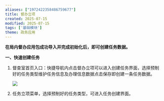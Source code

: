 ```yaml
---
aliases: ["1972422358486759677"]
title: 督办立项
created: 2025-07-15
modified: 2025-07-15
tags: ['基础模块']
theme: 政务应用
---
```


**在局内督办应用包成功导入并完成初始化后，即可创建任务数据。**

**一、快速创建任务**

1. 督查室首页入口：快捷导航内点击督办立项可以进入创建任务界面，选择预制好的任务类型维护任务信息及办理信息数据点击保存即创建一条任务数据。

   ![](https://myhelpdoc.oss-cn-heyuan.aliyuncs.com/mdimages/83603e4d9a346e0f34bf1fb8f0d1aee3.jpg)

2. 任务立项菜单，选择预制好的任务类型，可进入任务创建界面。

